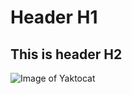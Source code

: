 # Header H1
## This is header H2
![Image of Yaktocat](https://octodex.github.com/images/yaktocat.png)
